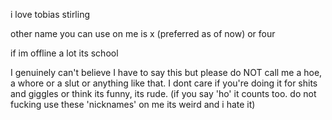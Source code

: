 i love tobias stirling


other name you can use on me is x (preferred as of now) or four





if im offline a lot its school






I genuinely can't believe I have to say this but please do NOT call me a hoe, a whore or a slut or anything like that. I dont care if you're doing it for shits and giggles or think its funny, its rude. 
(if you say 'ho' it counts too. do not fucking use these 'nicknames' on me its weird and i hate it)
